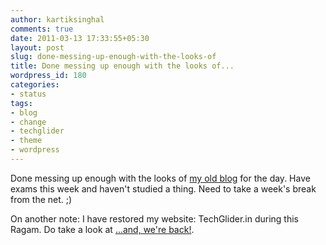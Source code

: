 ```yaml
---
author: kartiksinghal
comments: true
date: 2011-03-13 17:33:55+05:30
layout: post
slug: done-messing-up-enough-with-the-looks-of
title: Done messing up enough with the looks of...
wordpress_id: 180
categories:
- status
tags:
- blog
- change
- techglider
- theme
- wordpress
---
```


Done messing up enough with the looks of [my old blog](http://techglider.in/kartik/blog) for the day. Have exams this week and haven't studied a thing. Need to take a week's break from the net. ;)

On another note: I have restored my website: TechGlider.in during this Ragam. Do take a look at [...and, we're back!](/post/2011/03/13/and-we-are-back/).
